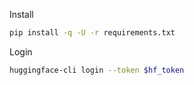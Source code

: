Install

```bash
pip install -q -U -r requirements.txt
```

Login

```bash
huggingface-cli login --token $hf_token
```




